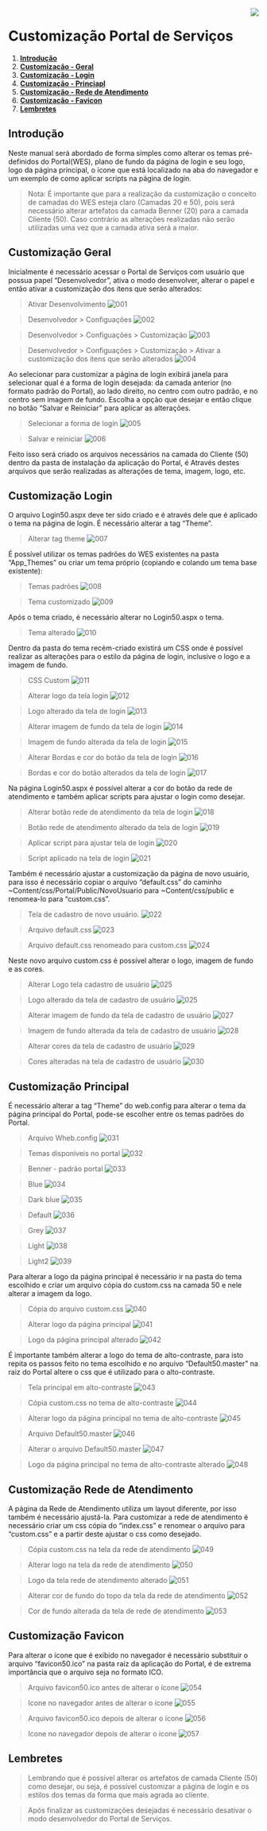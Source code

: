 <img src="../../src/images/benner_rgb.png" align="right"/>

# Customização Portal de Serviços

1.  **[Introdução](#introdução)**
2.  **[Customização - Geral](#customização-geral)**
3.  **[Customização - Login](#customização-login)**
4.  **[Customização - Princiapl](#customização-principal)**
5.  **[Customização - Rede de Atendimento](#customização-rede-de-atendimento)**
6.  **[Customização - Favicon](#customização-favicon)**
7.  **[Lembretes](#lembretes)**

## Introdução

Neste manual será abordado de forma simples como alterar os temas pré-definidos do Portal(WES), plano de fundo da página de login e seu logo, logo da página principal, o ícone que está localizado na aba do navegador e um exemplo de como aplicar scripts na página de login.

> Nota: É importante que para a realização da customização o conceito de camadas do WES esteja claro (Camadas 20 e 50), pois será necessário alterar artefatos da camada Benner (20) para a camada Cliente (50). Caso contrário as alterações realizadas não serão utilizadas uma vez que a camada ativa será a maior.

## Customização Geral

Inicialmente é necessário acessar o Portal de Serviços com usuário que possua papel “Desenvolvedor”, ativa o modo desenvolver, alterar o papel e então ativar a customização dos itens que serão alterados:

> Ativar Desenvolvimento
![001](src/images/001.png)

> Desenvolvedor > Configuações 
![002](src/images/002.png)

> Desenvolvedor > Configuações > Customização
![003](src/images/003.png)

>Desenvolvedor > Configuações > Customização > Ativar a customização dos itens que serão alterados
![004](src/images/004.png)

Ao selecionar para customizar a página de login exibirá janela para selecionar qual é a forma de login desejada: da camada anterior (no formato padrão do Portal), ao lado direito, no centro com outro padrão, e no centro sem imagem de fundo.
Escolha a opção que desejar e então clique no botão “Salvar e Reiniciar” para aplicar as alterações.

>Selecionar a forma de login
![005](src/images/005.png)

>Salvar e reiniciar
![006](src/images/006.png)

Feito isso será criado os arquivos necessários na camada do Cliente (50) dentro da pasta de instalação da aplicação do Portal, é Através destes arquivos que serão realizadas as alterações de tema, imagem, logo, etc.

## Customização Login
O arquivo Login50.aspx deve ter sido criado e é através dele que é aplicado o tema na página de login. É necessário alterar a tag “Theme”.

>Alterar tag theme
![007](src/images/007.png)

É possível utilizar os temas padrões do WES existentes na pasta “App_Themes” ou criar um tema próprio (copiando e colando um tema base existente):

>Temas padrões
![008](src/images/008.png)

>Tema customizado
![009](src/images/009.png)

Após o tema criado, é necessário alterar no Login50.aspx o tema.

>Tema alterado
![010](src/images/010.png)

Dentro da pasta do tema recém-criado existirá um CSS onde é possível realizar as alterações para o estilo da página de login, inclusive o logo e a imagem de fundo.

>CSS Custom
![011](src/images/011.png)

>Alterar logo da tela login
![012](src/images/012.png)

>Logo alterado da tela de login
![013](src/images/013.png)

>Alterar imagem de fundo da tela de login
![014](src/images/014.png)

>Imagem de fundo alterada da tela de login
![015](src/images/015.png)

>Alterar Bordas e cor do botão da tela de login
![016](src/images/016.png)

>Bordas e cor do botão alterados da tela de login
![017](src/images/017.png)

Na página Login50.aspx é possível alterar a cor do botão da rede de atendimento e também aplicar scripts para ajustar o login como desejar.

>Alterar botão rede de atendimento da tela de login
![018](src/images/018.png)

>Botão rede de atendimento alterado da tela de login
![019](src/images/019.png)

>Aplicar script para ajustar tela de login
![020](src/images/020.png)

>Script aplicado na tela de login
![021](src/images/021.png)

Também é necessário ajustar a customização da página de novo usuário, para isso é necessário copiar o arquivo “default.css” do caminho ~Content/css/Portal/Public/NovoUsuario para ~Content/css/public e renomea-lo para “custom.css”.

>Tela de cadastro de novo usuário.
![022](src/images/022.png)

>Arquivo default.css
![023](src/images/023.png)

>Arquivo default.css renomeado para custom.css
![024](src/images/024.png)

Neste novo arquivo custom.css é possível alterar o logo, imagem de fundo e as cores.

>Alterar Logo tela cadastro de usuário
![025](src/images/025.png)

>Logo alterado da tela de cadastro de usuário
![025](src/images/026.png)

>Alterar imagem de fundo da tela de cadastro de usuário
![027](src/images/027.png)

>Imagem de fundo alterada da tela de cadastro de usuário
![028](src/images/028.png)

>Alterar cores da tela de cadastro de usuário
![029](src/images/029.png)

>Cores alteradas na tela de cadastro de usuário
![030](src/images/030.png)

## Customização Principal

É necessário alterar a tag “Theme” do web.config para alterar o tema da página principal do Portal, pode-se escolher entre os temas padrões do Portal.

>Arquivo Wheb.config
![031](src/images/031.png)

>Temas disponiveis no portal
![032](src/images/032.png)

>Benner - padrão portal
![033](src/images/033.png)

>Blue
![034](src/images/034.png)

>Dark blue
![035](src/images/035.png)

>Default
![036](src/images/036.png)

>Grey
![037](src/images/037.png)

>Light
![038](src/images/038.png)

>Light2
![039](src/images/039.png)

Para alterar a logo da página principal é necessário ir na pasta do tema escolhido e criar um arquivo cópia do custom.css na camada 50 e nele alterar a imagem da logo.

>Cópia do arquivo custom.css
![040](src/images/040.png)

>Alterar logo da página principal
![041](src/images/041.png)

>Logo da página principal alterado
![042](src/images/042.png)

É importante também alterar a logo do tema de alto-contraste, para isto repita os passos feito no tema escolhido e no arquivo “Default50.master” na raiz do Portal altere o css que é utilizado para o alto-contraste.

>Tela principal em alto-contraste
![043](src/images/043.png)

>Cópia custom.css no tema de alto-contraste
![044](src/images/044.png)

>Alterar logo da página principal no tema de alto-contraste
![045](src/images/045.png)

>Arquivo Default50.master
![046](src/images/046.png)

>Alterar o arquivo Default50.master
![047](src/images/047.png)

>Logo da página principal no tema de alto-contraste alterado
![048](src/images/048.png)

## Customização Rede de Atendimento

A página da Rede de Atendimento utiliza um layout diferente, por isso também é necessário ajustá-la.
Para customizar a rede de atendimento é necessário criar um css cópia do “index.css” e renomear o arquivo para “custom.css” e a partir deste ajustar o css como desejado.

>Cópia custom.css na tela da rede de atendimento
![049](src/images/049.png)

>Alterar logo na tela da rede de atendimento
![050](src/images/050.png)

>Logo da tela rede de atendimento alterado
![051](src/images/051.png)

>Alterar cor de fundo do topo da tela da rede de atendimento
![052](src/images/052.png)

>Cor de fundo alterada da tela de rede de atendimento 
![053](src/images/053.png)

## Customização Favicon

Para alterar o ícone que é exibido no navegador é necessário substituir o arquivo “favicon50.ico” na pasta raíz da aplicação do Portal, é de extrema importância que o arquivo seja no formato ICO.

>Arquivo favicon50.ico antes de alterar o ícone
![054](src/images/054.png)

>Icone no navegador antes de alterar o ícone
![055](src/images/055.png)

>Arquivo favicon50.ico depois de alterar o ícone
![056](src/images/056.png)

>Icone no navegador depois de alterar o ícone
![057](src/images/057.png)

## Lembretes

>Lembrando que é possível alterar os artefatos de camada Cliente (50) como desejar, ou seja, é possível customizar a página de login e os estilos dos temas da forma que mais agrada ao cliente.

>Após finalizar as customizações desejadas é necessário desativar o modo desenvolvedor do Portal de Serviços.
